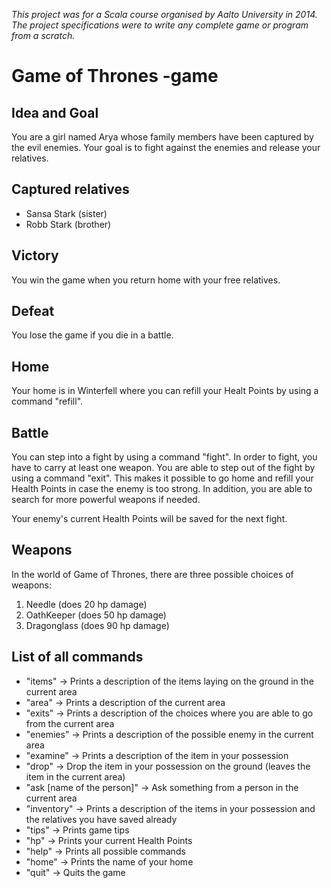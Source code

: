 *This project was for a Scala course organised by Aalto University in 2014. The project specifications were to write any complete game or program from a scratch.*

# Game of Thrones -game

## Idea and Goal
You are a girl named Arya whose family members have been captured by the evil enemies. Your goal is to fight against the enemies and release your relatives.

## Captured relatives
* Sansa Stark (sister)
* Robb Stark (brother)

## Victory
You win the game when you return home with your free relatives.

## Defeat
You lose the game if you die in a battle.

## Home
Your home is in Winterfell where you can refill your Healt Points by using a command "refill".

## Battle
You can step into a fight by using a command "fight". In order to fight, you have to carry at least one weapon. You are able to step out of the fight by using a command "exit". This makes it possible to go home and refill your Health Points in case the enemy is too strong. In addition, you are able to search for more powerful weapons if needed.

Your enemy's current Health Points will be saved for the next fight.

## Weapons
In the world of Game of Thrones, there are three possible choices of weapons:

1. Needle (does 20 hp damage)
2. OathKeeper (does 50 hp damage)
3. Dragonglass (does 90 hp damage)

## List of all commands
* "items" -> Prints a description of the items laying on the ground in the current area
* "area" -> Prints a description of the current area
* "exits" -> Prints a description of the choices where you are able to go from the current area
* "enemies" -> Prints a description of the possible enemy in the current area
* "examine" -> Prints a description of the item in your possession
* "drop" -> Drop the item in your possession on the ground (leaves the item in the current area)
* "ask [name of the person]" -> Ask something from a person in the current area
* "inventory" -> Prints a description of the items in your possession and the relatives you have saved already
* "tips" -> Prints game tips
* "hp" -> Prints your current Health Points
* "help" -> Prints all possible commands
* "home" -> Prints the name of your home
* "quit" -> Quits the game
